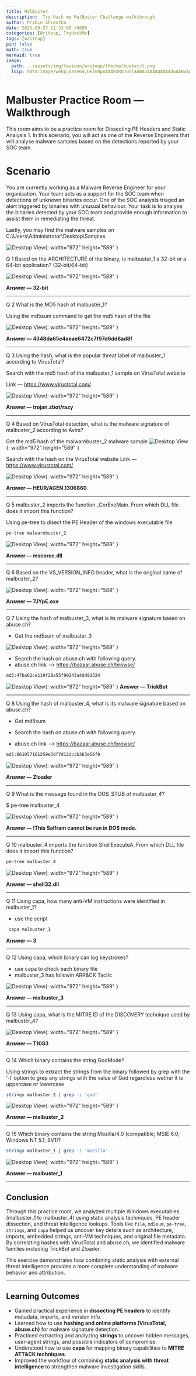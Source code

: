 ```yaml
---
title: MalBuster
description:  Try Hack me MalBuster Challenge walkthrough
author: Prabin Shrestha
date: 2025-09-27 11:33:00 +0800
categories: [Writeup, TryHackMe]
tags: [writeup]
pin: false
math: true
mermaid: true
image:
  path: ../assets/img/favicon/writeup/thm/malbuster/t.png
  lqip: data:image/webp;base64,UklGRpoAAABXRUJQVlA4WAoAAAAQAAAADwAABwAAQUxQSDIAAAARL0AmbZurmr57yyIiqE8oiG0bejIYEQTgqiDA9vqnsUSI6H+oAERp2HZ65qP/VIAWAFZQOCBCAAAA8AEAnQEqEAAIAAVAfCWkAALp8sF8rgRgAP7o9FDvMCkMde9PK7euH5M1m6VWoDXf2FkP3BqV0ZYbO6NA/VFIAAAA
---
```


# Malbuster Practice Room — Walkthrough

This room aims to be a practice room for Dissecting PE Headers and Static Analysis 1. In this scenario, you will act as one of the Reverse Engineers that will analyse malware samples based on the detections reported by your SOC team.

# Scenario

You are currently working as a Malware Reverse Engineer for your organisation. Your team acts as a support for the SOC team when detections of unknown binaries occur. One of the SOC analysts triaged an alert triggered by binaries with unusual behaviour. Your task is to analyse the binaries detected by your SOC team and provide enough information to assist them in remediating the threat.

Lastly, you may find the malware samples on C:\Users\Administrator\Desktop\Samples. 

![Desktop View](../assets/img/favicon/writeup/thm/malbuster/1.png){: width="972" height="589" }

Q 1 Based on the ARCHITECTURE of the binary, is malbuster_1 a 32-bit or a 64-bit application? (32-bit/64-bit)

  ![Desktop View](../assets/img/favicon/writeup/thm/malbuster/2.png){: width="972" height="589" }

**Answer — 32-bit**

---

Q 2 What is the MD5 hash of malbuster_1?

Using the md5sum command to get the md5 hash of the file

![Desktop View](../assets/img/favicon/writeup/thm/malbuster/3.png){: width="972" height="589" }

**Answer — 4348da65e4aeae6472c7f97d6dd8ad8f**

---

Q 3 Using the hash, what is the popular threat label of malbuster_1 according to VirusTotal?

Search with the md5 hash of the malbuster_1 sample on VirusTotal website 

Link — https://www.virustotal.com/

![Desktop View](../assets/img/favicon/writeup/thm/malbuster/4.png){: width="972" height="589" }

**Answer — trojan.zbot/razy**

---

Q 4 Based on VirusTotal detection, what is the malware signature of malbuster_2 according to Avira?

Get the md5 hash of the malwarebuster_2 malware sample 
![Desktop View](../assets/img/favicon/writeup/thm/malbuster/5.png){: width="972" height="589" }

Search with the hash on the VirusTotal website
Link — https://www.virustotal.com/

![Desktop View](../assets/img/favicon/writeup/thm/malbuster/6.png){: width="972" height="589" }

**Answer — HEUR/AGEN.1306860**

---

Q 5 malbuster_2 imports the function _CorExeMain. From which DLL file does it import this function?

Using pe-tree to disect the PE Header of the windows executable file

``` bash
pe-tree malwarebuster_2
```
![Desktop View](../assets/img/favicon/writeup/thm/malbuster/7.png){: width="972" height="589" }

**Answer — mscoree.dll**

---

Q 6 Based on the VS_VERSION_INFO header, what is the original name of malbuster_2?

![Desktop View](../assets/img/favicon/writeup/thm/malbuster/8.png){: width="972" height="589" }

**Answer — 7JYpE.exe**

---

Q 7 Using the hash of malbuster_3, what is its malware signature based on abuse.ch?

- Get the md5sum of malbuster_3

![Desktop View](../assets/img/favicon/writeup/thm/malbuster/9.png){: width="972" height="589" }

- Search the hash on abuse.ch with following query.
- abuse.ch link --> https://bazaar.abuse.ch/browse/

```bash
md5:47ba62ce119f28a55f90243a4dd8d324
```

![Desktop View](../assets/img/favicon/writeup/thm/malbuster/10.png){: width="972" height="589" }
**Answer — TrickBot**

---

Q 8 Using the hash of malbuster_4, what is its malware signature based on abuse.ch?

- Get md5sum

- Search the hash on abuse.ch with following query.
- abuse.ch link --> https://bazaar.abuse.ch/browse/

```bash
md5:061057161259e3df7d12dccb363e56f9
```

![Desktop View](../assets/img/favicon/writeup/thm/malbuster/11.png){: width="972" height="589" }

**Answer — Zloader**

---

Q 9 What is the message found in the DOS_STUB of malbuster_4?

$ pe-tree malbuster_4

![Desktop View](../assets/img/favicon/writeup/thm/malbuster/12.png){: width="972" height="589" }

**Answer — !This Salfram cannot be run in DOS mode.**

---

Q 10 malbuster_4 imports the function ShellExecuteA. From which DLL file does it import this function?

```bash
pe-tree malbuster_4
```

![Desktop View](../assets/img/favicon/writeup/thm/malbuster/13.png){: width="972" height="589" }

**Answer — shell32.dll**

---

Q 11 Using capa, how many anti-VM instructions were identified in malbuster_1?

- use the script
```bash
 capa malbuster_1
``` 

**Answer — 3**

---

Q 12 Using capa, which binary can log keystrokes?
- use capa to check each binary file
- malbuster_3 has followin ARR&CK Tactic

![Desktop View](../assets/img/favicon/writeup/thm/malbuster/14.png){: width="972" height="589" }


**Answer — malbuster_3**

---

Q 13 Using capa, what is the MITRE ID of the DISCOVERY technique used by malbuster_4?

![Desktop View](../assets/img/favicon/writeup/thm/malbuster/15.png){: width="972" height="589" }

**Answer — T1083**

---

Q 14 Which binary contains the string GodMode?

Using strings to extract the strings from the binary followed by grep with the ‘-i’ option to grep any strings with the value of God regardless wether it is uppercase or lowercase

```bash
strings malbuster_2 | grep -i 'god'
```

![Desktop View](../assets/img/favicon/writeup/thm/malbuster/16.png){: width="972" height="589" }


**Answer — malbuster_2**

---

Q 15 Which binary contains the string Mozilla/4.0 (compatible; MSIE 6.0; Windows NT 5.1; SV1)?
```bash
strings malbuster_1 | grep -i 'mozilla'
```
![Desktop View](../assets/img/favicon/writeup/thm/malbuster/17.png){: width="972" height="589" }


**Answer — malbuster_1**

---

## Conclusion

Through this practice room, we analyzed multiple Windows executables (malbuster_1 to malbuster_4) using static analysis techniques, PE header dissection, and threat intelligence lookups. Tools like `file`, `md5sum`, `pe-tree`, `strings`, and `capa` helped us uncover key details such as architecture, imports, embedded strings, anti-VM techniques, and original file metadata. By correlating hashes with VirusTotal and abuse.ch, we identified malware families including TrickBot and Zloader.  

This exercise demonstrates how combining static analysis with external threat intelligence provides a more complete understanding of malware behavior and attribution.

---

## Learning Outcomes

- Gained practical experience in **dissecting PE headers** to identify metadata, imports, and version info.  
- Learned how to use **hashing and online platforms (VirusTotal, abuse.ch)** for malware signature detection.  
- Practiced extracting and analyzing **strings** to uncover hidden messages, user-agent strings, and possible indicators of compromise.  
- Understood how to use **capa** for mapping binary capabilities to **MITRE ATT&CK techniques**.  
- Improved the workflow of combining **static analysis with threat intelligence** to strengthen malware investigation skills.  
